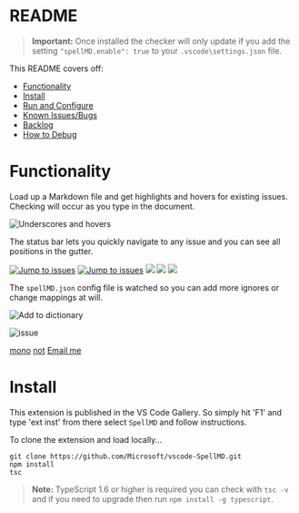 # README

>**Important:** Once installed the checker will only update if you add the setting `"spellMD.enable": true` to your `.vscode\settings.json` file.

This README covers off:
* [Functionality](#functionality)
* [Install](#install)
* [Run and Configure](#run-and-configure)
* [Known Issues/Bugs](#known-issuesbugs)
* [Backlog](#backlog)
* [How to Debug](#how-to-debug)

# Functionality

Load up a Markdown file and get highlights and hovers for existing issues.  Checking will occur as you type in the document.

![Underscores and hovers](https://gitlab.com/username/repository/-/raw/main/images/SpellMDDemo1.gif)

The status bar lets you quickly navigate to any issue and you can see all positions in the gutter.

[![Jump to issues](https://gitlab.com/username/repository/-/raw/main/images/SpellMDDemo2.gif)](http://shouldnottouchthis/)
[![Jump to issues](https://gitlab.com/username/repository/-/raw/main/images/SpellMDDemo2.gif)](https://gitlab.com/username/repository/-/blob/main/monkey)
![](https://gitlab.com/username/repository/-/raw/main/images/SpellMDDemo2.gif)
![](https://gitlab.com/username/repository/-/raw/main/SpellMDDemo2.gif)
<img src="https://gitlab.com/username/repository/-/raw/main/images/myImage.gif">

The `spellMD.json` config file is watched so you can add more ignores or change mappings at will.

![Add to dictionary](https://gitlab.com/username/repository/-/raw/main/images/SpellMDDemo3.gif)

![issue](https://gitlab.com/username/repository/-/raw/main/issue)

[mono](https://gitlab.com/username/repository/-/blob/main/monkey)
[not](http://shouldnottouchthis/)
[Email me](mailto:example@example.com)

# Install
This extension is published in the VS Code Gallery.  So simply hit 'F1' and type 'ext inst' from there select `SpellMD` and follow instructions.


To clone the extension and load locally...

```
git clone https://github.com/Microsoft/vscode-SpellMD.git
npm install
tsc
```

>**Note:** TypeScript 1.6 or higher is required you can check with `tsc -v` and if you need to upgrade then run `npm install -g typescript`.
